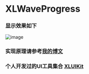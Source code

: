 # XLWaveProgress

### 显示效果如下

![image](https://github.com/mengxianliang/XLWaveProgress/blob/master/GIF/1.gif)
 
### 实现原理请参考[我的博文](http://blog.csdn.net/u013282507/article/details/53121556)

### 个人开发过的UI工具集合 [XLUIKit](https://github.com/mengxianliang/XLUIKit)
